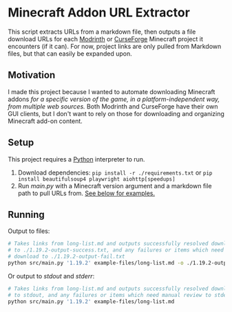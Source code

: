 # Minecraft Addon URL Extractor

This script extracts URLs from a markdown file, then outputs a file download URLs for each [Modrinth](https://modrinth.com/) or [CurseForge](https://www.curseforge.com/minecraft) Minecraft project it encounters (if it can).  For now, project links are only pulled from Markdown files, but that can easily be expanded upon.

## Motivation

I made this project because I wanted to automate downloading Minecraft addons
*for a specific version of the game, in a platform-independent way, from multiple web sources.*
Both Modrinth and CurseForge have their own GUI clients, but I don't want to rely on those for
downloading and organizing Minecraft add-on content.

## Setup

This project requires a [Python](https://www.python.org/) interpreter to run.

1. Download dependencies: `pip install -r ./requirements.txt` or `pip install beautifulsoup4 playwright aiohttp[speedups]`
2. Run *main.py* with a Minecraft version argument and a markdown file path to pull URLs from. [See below for examples.](#running)

## Running

Output to files:

```sh
# Takes links from long-list.md and outputs successfully resolved download URLs
# to ./1.19.2-output-success.txt, and any failures or items which need manual
# download to ./1.19.2-output-fail.txt
python src/main.py '1.19.2' example-files/long-list.md -o ./1.19.2-output
```

Or output to *stdout* and *stderr*:

```sh
# Takes links from long-list.md and outputs successfully resolved download URLs
# to stdout, and any failures or items which need manual review to stderr.
python src/main.py '1.19.2' example-files/long-list.md
```
